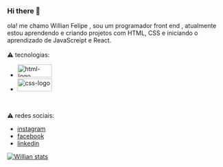 ### Hi there 👋

ola! me chamo Willian Felipe , sou um programador front end , atualmente estou aprendendo e criando projetos com HTML, CSS e iniciando o aprendizado de JavaScreipt e React.
<br>
<br>
:warning: tecnologias:
<br>
- <img src="https://img.shields.io/badge/HTML5-E34F26?style=for-the-badge&logo=html5&logoColor=white" alt="html-logo" width=80px height=30px/>
- <img src="https://img.shields.io/badge/CSS3-1572B6?style=for-the-badge&logo=css3&logoColor=white" alt="css-logo" width=80px height=30px/>
<br>


:warning: redes sociais:
- <a href="https://www.instagram.com/wil_felipe223/">instagram</a>
- <a href="https://web.facebook.com/willian.filipe.54">facebook</a>
- <a href="https://www.linkedin.com/in/willian-felipe-9b01b5250/">linkedin</a>


[![Willian stats](https://github-readme-stats.vercel.app/api?username=WillianFelipe22)](https://github.com/anuraghazra/github-readme-stats)




